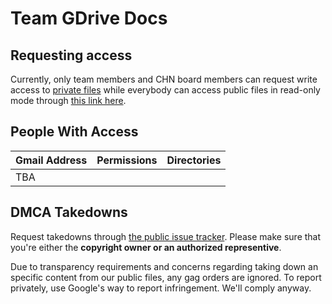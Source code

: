 # Team GDrive Docs

## Requesting access
Currently, only team members and CHN board members can request write access to [private files](https://drive.google.com/drive/u/0/folders/0AIxFCS2BejmGUk9PVA) while everybody can access public files in read-only mode through [this link here][pub-files-dir].

[pub-files-dir]: https://drive.google.com/drive/u/0/folders/1nJmv998SGnlPisgnqF_Iz93KszeDmQmC

## People With Access

| Gmail Address | Permissions | Directories |
| --- | --- | --- |
| TBA | | |

## DMCA Takedowns
Request takedowns through [the public issue tracker](https://github.com/MadeByThePinsHub/TeamGDrive-docs/issues). Please make sure that you're either the **copyright owner or an authorized representive**.

Due to transparency requirements and concerns regarding taking down an specific content from our public files, any gag orders are ignored. To report privately, use Google's way to report infringement. We'll comply anyway.
